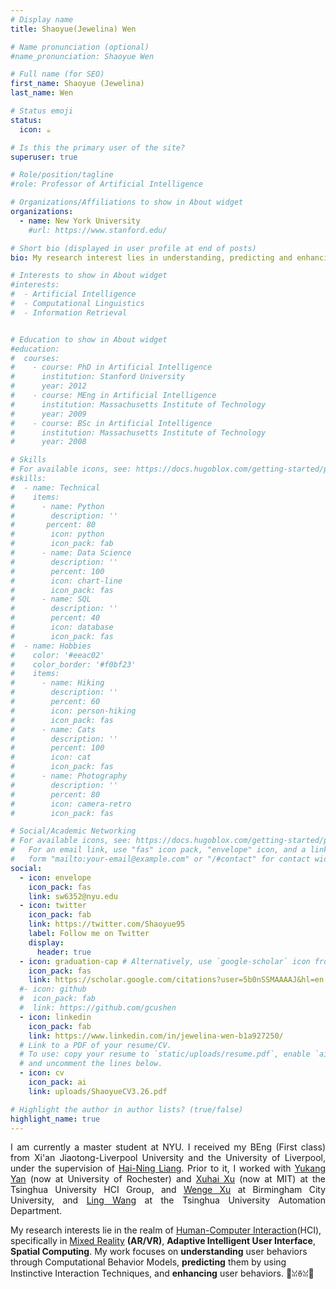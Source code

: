 ```yaml
---
# Display name
title: Shaoyue(Jewelina) Wen

# Name pronunciation (optional)
#name_pronunciation: Shaoyue Wen

# Full name (for SEO)
first_name: Shaoyue (Jewelina)
last_name: Wen

# Status emoji
status:
  icon: ☕️

# Is this the primary user of the site?
superuser: true

# Role/position/tagline
#role: Professor of Artificial Intelligence

# Organizations/Affiliations to show in About widget
organizations:
  - name: New York University
    #url: https://www.stanford.edu/

# Short bio (displayed in user profile at end of posts)
bio: My research interest lies in understanding, predicting and enhancing user behaviors.

# Interests to show in About widget
#interests:
#  - Artificial Intelligence
#  - Computational Linguistics
#  - Information Retrieval


# Education to show in About widget
#education:
#  courses:
#    - course: PhD in Artificial Intelligence
#      institution: Stanford University
#      year: 2012
#    - course: MEng in Artificial Intelligence
#      institution: Massachusetts Institute of Technology
#      year: 2009
#    - course: BSc in Artificial Intelligence
#      institution: Massachusetts Institute of Technology
#      year: 2008

# Skills
# For available icons, see: https://docs.hugoblox.com/getting-started/page-builder/#icons
#skills:
#  - name: Technical
#    items:
#      - name: Python
#        description: ''
#       percent: 80
#        icon: python
#        icon_pack: fab
#      - name: Data Science
#        description: ''
#        percent: 100
#        icon: chart-line
#        icon_pack: fas
#      - name: SQL
#        description: ''
#        percent: 40
#        icon: database
#        icon_pack: fas
#  - name: Hobbies
#    color: '#eeac02'
#    color_border: '#f0bf23'
#    items:
#      - name: Hiking
#        description: ''
#        percent: 60
#        icon: person-hiking
#        icon_pack: fas
#      - name: Cats
#        description: ''
#        percent: 100
#        icon: cat
#        icon_pack: fas
#      - name: Photography
#        description: ''
#        percent: 80
#        icon: camera-retro
#        icon_pack: fas

# Social/Academic Networking
# For available icons, see: https://docs.hugoblox.com/getting-started/page-builder/#icons
#   For an email link, use "fas" icon pack, "envelope" icon, and a link in the
#   form "mailto:your-email@example.com" or "/#contact" for contact widget.
social:
  - icon: envelope
    icon_pack: fas
    link: sw6352@nyu.edu
  - icon: twitter
    icon_pack: fab
    link: https://twitter.com/Shaoyue95
    label: Follow me on Twitter
    display:
      header: true
  - icon: graduation-cap # Alternatively, use `google-scholar` icon from `ai` icon pack
    icon_pack: fas
    link: https://scholar.google.com/citations?user=5b0nSSMAAAAJ&hl=en
  #- icon: github
  #  icon_pack: fab
  #  link: https://github.com/gcushen
  - icon: linkedin
    icon_pack: fab
    link: https://www.linkedin.com/in/jewelina-wen-b1a927250/
  # Link to a PDF of your resume/CV.
  # To use: copy your resume to `static/uploads/resume.pdf`, enable `ai` icons in `params.yaml`,
  # and uncomment the lines below.
  - icon: cv
    icon_pack: ai
    link: uploads/ShaoyueCV3.26.pdf

# Highlight the author in author lists? (true/false)
highlight_name: true
---
```

<p style="text-align: justify;">
  I am currently a master student at NYU. I received my BEng (First class) from Xi'an Jiaotong-Liverpool University and the University of Liverpool, under the supervision of <a href="https://scholar.xjtlu.edu.cn/en/persons/HaiNingLiang">Hai-Ning Liang</a>. Prior to it, I worked with <a href="https://rochester-bear-lab.github.io/">Yukang Yan</a> (now at University of Rochester) and <a href="https://orsonxu.com/?section=1">Xuhai Xu</a> (now at MIT) at the Tsinghua University HCI Group, and <a href="https://xuwenge.github.io/">Wenge Xu</a> at Birmingham City University, and <a href="https://scholar.google.com.sg/citations?user=lC7bVMwAAAAJ&hl=en">Ling Wang</a> at the Tsinghua University Automation Department.
    
  My research interests lie in the realm of <a href="https://dl.acm.org/doi/abs/10.1145/3025453.3025765">Human-Computer Interaction</a>(HCI), specifically in <a href="https://dl.acm.org/doi/abs/10.1145/3290605.3300767">Mixed Reality</a> <strong>(AR/VR)</strong>, <strong>Adaptive Intelligent User Interface</strong>, <strong>Spatial Computing</strong>. My work focuses on <strong>understanding</strong> user behaviors through Computational Behavior Models, <strong>predicting</strong> them by using Instinctive Interaction Techniques, and <strong>enhancing</strong> user behaviors.
  🍟ꈍꈊꈍ🍟   
</p>  


